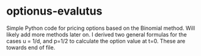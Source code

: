 # optionus-evalutus

Simple Python code for pricing options based on the Binomial method. Will likely add more methods later on.
I derived two general formulas for the cases u = 1/d, and p=1/2 to calculate the option value at t=0. These are towards end of file.
